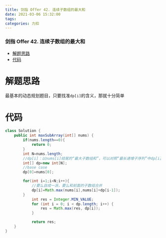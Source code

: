 ```yaml
---
title: 剑指 Offer 42. 连续子数组的最大和
date: 2021-03-06 15:32:00
tags: 
categories: 力扣
---
```


<!--more-->

### 剑指 Offer 42. 连续子数组的最大和

- [解题思路](#_2)
- [代码](#_5)

# 解题思路

最基本的动态规划题目，只要找准`dp[i]`的含义，那就十分简单

# 代码

```java
class Solution {
    public int maxSubArray(int[] nums) {
        if(nums.length==0){
            return 0;
        }
        int N=nums.length;
        //dp[i]：以nums[i]结尾的“最大子数组和”，可以对照“最长递增子序列”中dp[i]的定义
        int[] dp=new int[N];
        //base case
        dp[0]=nums[0];

        for(int i=1;i<N;i++){
            //要么自成一派，要么和前面的子数组合并
            dp[i]=Math.max(nums[i],nums[i]+dp[i-1]);
        }
            int res = Integer.MIN_VALUE;
            for (int i = 0; i < dp.length; i++) {
                res = Math.max(res, dp[i]);
            }

            return res;
    }
}
```